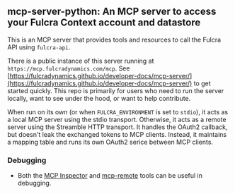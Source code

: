 ## mcp-server-python: An MCP server to access your Fulcra Context account and datastore

This is an MCP server that provides tools and resources to call the Fulcra API using `fulcra-api`.

There is a public instance of this server running at `https://mcp.fulcradynamics.com/mcp`.  See [https://fulcradynamics.github.io/developer-docs/mcp-server/](https://fulcradynamics.github.io/developer-docs/mcp-server/) to get started quickly.  This repo is primarily for users who need to run the server locally, want to see under the hood, or want to help contribute.

When run on its own (or when `FULCRA_ENVIRONMENT` is set to `stdio`), it acts as a local MCP server using the stdio transport.  Otherwise, it acts as a remote server using the Streamble HTTP transport.  It handles the OAuth2 callback, but doesn't leak the exchanged tokens to MCP clients.  Instead, it maintains a mapping table and runs its own OAuth2 serice between MCP clients.

### Debugging

- Both the [MCP Inspector](https://modelcontextprotocol.io/docs/tools/inspector) and [mcp-remote](https://github.com/geelen/mcp-remote) tools can be useful in debugging.

